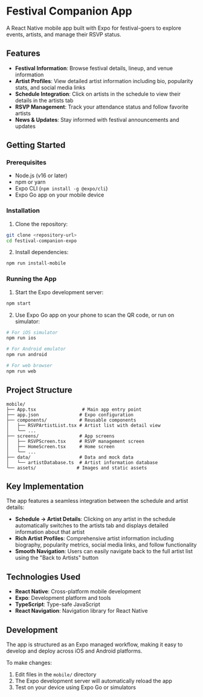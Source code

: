 # Festival Companion App

A React Native mobile app built with Expo for festival-goers to explore events, artists, and manage their RSVP status.

## Features

- **Festival Information**: Browse festival details, lineup, and venue information
- **Artist Profiles**: View detailed artist information including bio, popularity stats, and social media links
- **Schedule Integration**: Click on artists in the schedule to view their details in the artists tab
- **RSVP Management**: Track your attendance status and follow favorite artists
- **News & Updates**: Stay informed with festival announcements and updates

## Getting Started

### Prerequisites

- Node.js (v16 or later)
- npm or yarn
- Expo CLI (`npm install -g @expo/cli`)
- Expo Go app on your mobile device

### Installation

1. Clone the repository:
```bash
git clone <repository-url>
cd festival-companion-expo
```

2. Install dependencies:
```bash
npm run install-mobile
```

### Running the App

1. Start the Expo development server:
```bash
npm start
```

2. Use Expo Go app on your phone to scan the QR code, or run on simulator:
```bash
# For iOS simulator
npm run ios

# For Android emulator
npm run android

# For web browser
npm run web
```

## Project Structure

```
mobile/
├── App.tsx                 # Main app entry point
├── app.json               # Expo configuration
├── components/            # Reusable components
│   ├── RSVPArtistList.tsx # Artist list with detail view
│   └── ...
├── screens/               # App screens
│   ├── RSVPScreen.tsx     # RSVP management screen
│   ├── HomeScreen.tsx     # Home screen
│   └── ...
├── data/                  # Data and mock data
│   └── artistDatabase.ts  # Artist information database
└── assets/               # Images and static assets
```

## Key Implementation

The app features a seamless integration between the schedule and artist details:

- **Schedule → Artist Details**: Clicking on any artist in the schedule automatically switches to the artists tab and displays detailed information about that artist
- **Rich Artist Profiles**: Comprehensive artist information including biography, popularity metrics, social media links, and follow functionality
- **Smooth Navigation**: Users can easily navigate back to the full artist list using the "Back to Artists" button

## Technologies Used

- **React Native**: Cross-platform mobile development
- **Expo**: Development platform and tools
- **TypeScript**: Type-safe JavaScript
- **React Navigation**: Navigation library for React Native

## Development

The app is structured as an Expo managed workflow, making it easy to develop and deploy across iOS and Android platforms.

To make changes:
1. Edit files in the `mobile/` directory
2. The Expo development server will automatically reload the app
3. Test on your device using Expo Go or simulators
